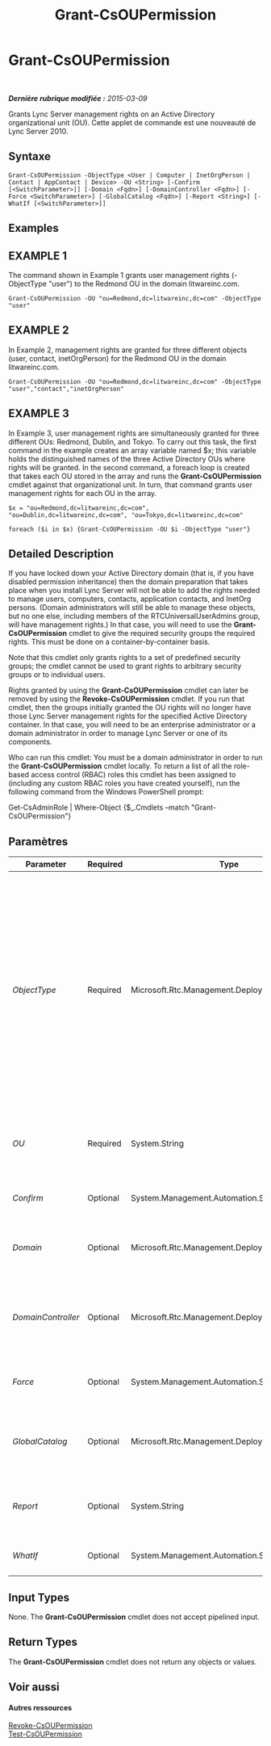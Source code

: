 ﻿---
title: Grant-CsOUPermission
TOCTitle: Grant-CsOUPermission
ms:assetid: 26d8bdbf-abf0-4ca3-b9ab-fbb355fbcca1
ms:mtpsurl: https://technet.microsoft.com/fr-fr/library/Gg425739(v=OCS.15)
ms:contentKeyID: 49296621
ms.date: 05/20/2016
mtps_version: v=OCS.15
ms.translationtype: HT
---

# Grant-CsOUPermission

 

_**Dernière rubrique modifiée :** 2015-03-09_

Grants Lync Server management rights on an Active Directory organizational unit (OU). Cette applet de commande est une nouveauté de Lync Server 2010.

## Syntaxe

    Grant-CsOUPermission -ObjectType <User | Computer | InetOrgPerson | Contact | AppContact | Device> -OU <String> [-Confirm [<SwitchParameter>]] [-Domain <Fqdn>] [-DomainController <Fqdn>] [-Force <SwitchParameter>] [-GlobalCatalog <Fqdn>] [-Report <String>] [-WhatIf [<SwitchParameter>]]

## Examples

## EXAMPLE 1

The command shown in Example 1 grants user management rights (-ObjectType "user") to the Redmond OU in the domain litwareinc.com.

    Grant-CsOUPermission -OU "ou=Redmond,dc=litwareinc,dc=com" -ObjectType "user"

## EXAMPLE 2

In Example 2, management rights are granted for three different objects (user, contact, inetOrgPerson) for the Redmond OU in the domain litwareinc.com.

    Grant-CsOUPermission -OU "ou=Redmond,dc=litwareinc,dc=com" -ObjectType "user","contact","inetOrgPerson"

## EXAMPLE 3

In Example 3, user management rights are simultaneously granted for three different OUs: Redmond, Dublin, and Tokyo. To carry out this task, the first command in the example creates an array variable named $x; this variable holds the distinguished names of the three Active Directory OUs where rights will be granted. In the second command, a foreach loop is created that takes each OU stored in the array and runs the **Grant-CsOUPermission** cmdlet against that organizational unit. In turn, that command grants user management rights for each OU in the array.

    $x = "ou=Redmond,dc=litwareinc,dc=com", "ou=Dublin,dc=litwareinc,dc=com", "ou=Tokyo,dc=litwareinc,dc=com"
    
    foreach ($i in $x) {Grant-CsOUPermission -OU $i -ObjectType "user"}

## Detailed Description

If you have locked down your Active Directory domain (that is, if you have disabled permission inheritance) then the domain preparation that takes place when you install Lync Server will not be able to add the rights needed to manage users, computers, contacts, application contacts, and InetOrg persons. (Domain administrators will still be able to manage these objects, but no one else, including members of the RTCUniversalUserAdmins group, will have management rights.) In that case, you will need to use the **Grant-CsOUPermission** cmdlet to give the required security groups the required rights. This must be done on a container-by-container basis.

Note that this cmdlet only grants rights to a set of predefined security groups; the cmdlet cannot be used to grant rights to arbitrary security groups or to individual users.

Rights granted by using the **Grant-CsOUPermission** cmdlet can later be removed by using the **Revoke-CsOUPermission** cmdlet. If you run that cmdlet, then the groups initially granted the OU rights will no longer have those Lync Server management rights for the specified Active Directory container. In that case, you will need to be an enterprise administrator or a domain administrator in order to manage Lync Server or one of its components.

Who can run this cmdlet: You must be a domain administrator in order to run the **Grant-CsOUPermission** cmdlet locally. To return a list of all the role-based access control (RBAC) roles this cmdlet has been assigned to (including any custom RBAC roles you have created yourself), run the following command from the Windows PowerShell prompt:

Get-CsAdminRole | Where-Object {$\_.Cmdlets –match "Grant-CsOUPermission"}

## Paramètres


<table>
<colgroup>
<col style="width: 25%" />
<col style="width: 25%" />
<col style="width: 25%" />
<col style="width: 25%" />
</colgroup>
<thead>
<tr class="header">
<th>Parameter</th>
<th>Required</th>
<th>Type</th>
<th>Description</th>
</tr>
</thead>
<tbody>
<tr class="odd">
<td><p><em>ObjectType</em></p></td>
<td><p>Required</p></td>
<td><p>Microsoft.Rtc.Management.Deployment.ObjectType</p></td>
<td><p>Type of object covered by these rights. Valid values are:</p>
<p>User</p>
<p>Computer</p>
<p>Contact</p>
<p>AppContact</p>
<p>InetOrgPerson</p>
<p>Device (required for creating common area phones)</p>
<p>To assign multiple object types in the same command, separate the object types by using commas: -ObjectType &quot;user&quot;,&quot;computer&quot;,&quot;contact&quot;. Note, however, that you can only specify a maximum of three object types per command.</p></td>
</tr>
<tr class="even">
<td><p><em>OU</em></p></td>
<td><p>Required</p></td>
<td><p>System.String</p></td>
<td><p>Distinguished name of the OU where rights are to be granted. For example: -OU &quot;ou=Redmond,dc=litwareinc,dc=com&quot;.Note that you can only grant rights to a single OU per command.</p></td>
</tr>
<tr class="odd">
<td><p><em>Confirm</em></p></td>
<td><p>Optional</p></td>
<td><p>System.Management.Automation.SwitchParameter</p></td>
<td><p>Vous demande confirmation avant d’exécuter la commande.</p></td>
</tr>
<tr class="even">
<td><p><em>Domain</em></p></td>
<td><p>Optional</p></td>
<td><p>Microsoft.Rtc.Management.Deploy.Fqdn</p></td>
<td><p>Name of the domain where the OU is located. If this parameter is not included, then the <strong>Grant-CsOUPermission</strong> cmdlet will look for the OU on the current domain.</p></td>
</tr>
<tr class="odd">
<td><p><em>DomainController</em></p></td>
<td><p>Optional</p></td>
<td><p>Microsoft.Rtc.Management.Deploy.Fqdn</p></td>
<td><p>Enables administrators to specify the fully qualified domain name (FQDN) of the domain controller to be used when running the <strong>Grant-CsOUPermission</strong> cmdlet. If not specified, the cmdlet will use the first available domain controller.</p></td>
</tr>
<tr class="even">
<td><p><em>Force</em></p></td>
<td><p>Optional</p></td>
<td><p>System.Management.Automation.SwitchParameter</p></td>
<td><p>Suppresses the display of any non-fatal error message that might occur when running the command.</p></td>
</tr>
<tr class="odd">
<td><p><em>GlobalCatalog</em></p></td>
<td><p>Optional</p></td>
<td><p>Microsoft.Rtc.Management.Deploy.Fqdn</p></td>
<td><p>FQDN of a global catalog server in your domain. This parameter is not required if you are running the <strong>Grant-CsOUPermission</strong> cmdlet on a computer with an account in your domain.</p></td>
</tr>
<tr class="even">
<td><p><em>Report</em></p></td>
<td><p>Optional</p></td>
<td><p>System.String</p></td>
<td><p>Enables you to specify a file path for the log file created when the cmdlet runs. For example: -Report &quot;C:\Logs\OUPermissions.html&quot;</p></td>
</tr>
<tr class="odd">
<td><p><em>WhatIf</em></p></td>
<td><p>Optional</p></td>
<td><p>System.Management.Automation.SwitchParameter</p></td>
<td><p>Décrit ce qui se passe si vous exécutez la commande sans l’exécuter réellement.</p></td>
</tr>
</tbody>
</table>


## Input Types

None. The **Grant-CsOUPermission** cmdlet does not accept pipelined input.

## Return Types

The **Grant-CsOUPermission** cmdlet does not return any objects or values.

## Voir aussi

#### Autres ressources

[Revoke-CsOUPermission](revoke-csoupermission.md)  
[Test-CsOUPermission](test-csoupermission.md)

